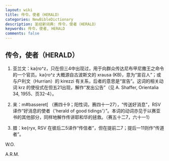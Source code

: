 ```yaml
---
layout: wiki
title: 传令，使者（HERALD）
categories: NewBibleDictionary
description: 圣经新词典: 传令，使者（HERALD）
keywords: 传令，使者, HERALD
comments: false
---
```


## 传令，使者（HERALD）

1. 亚兰文：ka{ro^z，只在但三4中出现过，用于向群众传达尼布甲尼撒王之命令的一个官员。ka{ro^z 大概源自古波斯文的 xrausa (KB)，意为“宣召人”；或与户利文（Hurrian）的 kirezzi 有关系，后者的意思是“宣告”。这词的相关动词 krz 的使役式在但五21出现，解作“发出公告”（见 A. Shaffer, Orientalia 34, 1955、页32-4）。

2. 来：m#bas*s*eret[ （赛四十9；阳性词，赛四十一27），“传送好消息”，RSV 译作“好消息的使者（'herald of good tidings'）”。本词的动词亦见于以赛亚书的其他部分，同样地解作传讲耶和华的拯救。（赛五十二7，六十一1）

3. 腊：ke{ryx, RSV 在彼后二5译作“传信者”，但在提前二7；提后一11则作“传道者”。

W.O.

A.R.M.






